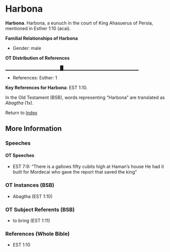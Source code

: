 # Harbona
**Harbona**. 
Harbona, a eunuch in the court of King Ahasuerus of Persia, mentioned in Esther 1:10 (acai). 




**Familial Relationships of Harbona**


* Gender: male


**OT Distribution of References**

▁▁▁▁▁▁▁▁▁▁▁▁▁▁▁▁█▁▁▁▁▁▁▁▁▁▁▁▁▁▁▁▁▁▁▁▁▁▁
* References: Esther: 1



**Key References for Harbona**: 
EST 1:10. 


In the Old Testament (BSB), words representing “Harbona” are translated as 
*Abagtha* (1x). 




Return to [Index](00-Index.md)

## More Information

### Speeches

#### OT Speeches

* EST 7:9: “There is a gallows fifty cubits high at Haman’s house He had it built for Mordecai who gave the report that saved the king”

### OT Instances (BSB)

* Abagtha (EST 1:10)



### OT Subject Referents (BSB)

* to bring (EST 1:11)



### References (Whole Bible)

* EST 1:10



